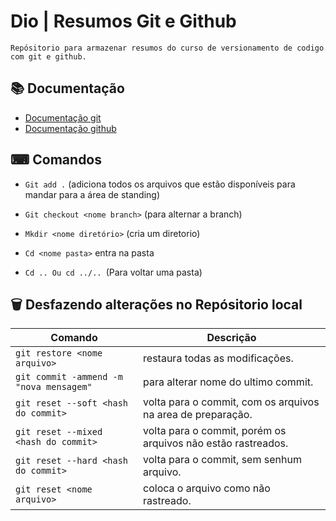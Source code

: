 
# Dio | Resumos Git e Github    

    Repósitorio para armazenar resumos do curso de versionamento de codigo com git e github.

## 📚 Documentação
- [Documentação git](https://git-scm.com/docs/git/pt_BR)
- [Documentação github](https://docs.github.com/)

## ⌨ Comandos

- ```Git add .``` (adiciona todos os arquivos que estão disponíveis para mandar para a área de standing)

- ```Git checkout <nome branch>``` (para alternar a branch)

- ```Mkdir <nome diretório>``` (cria um diretorio)

- ```Cd <nome pasta>``` entra na pasta
- ```Cd .. Ou cd ../.. ```(Para voltar uma pasta)

## 🗑 Desfazendo alterações no Repósitorio local
| Comando | Descrição |
|---------|-----------|
| ```git restore <nome arquivo>```| restaura todas as modificações.|
| ```git commit -ammend -m "nova mensagem"``` |para alterar nome do ultimo commit.|
| ```git reset --soft <hash do commit>``` | volta para o commit, com os arquivos na area de preparação.|
|```git reset --mixed <hash do commit>```| volta para o commit, porém os arquivos não estão rastreados.|
|```git reset --hard <hash do commit>```| volta para o commit, sem senhum arquivo.|
|```git reset <nome arquivo>```| coloca o arquivo como não rastreado.
